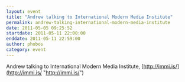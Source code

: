 ```yaml
---
layout: event
title: "Andrew talking to International Modern Media Institute"
permalink: andrew-talking-international-modern-media-institute
date: 2011-05-05 09:25:52
startdate: 2011-05-11 22:00:00
enddate: 2011-05-11 22:59:00
author: phobos
category: event
---
```


Andrew talking to International Modern Media Institute, [http://immi.is/](http://immi.is/ "http://immi.is/")
